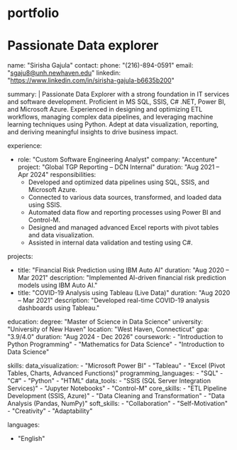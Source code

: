 # portfolio
# Passionate Data explorer


name: "Sirisha Gajula"
contact:
  phone: "(216)-894-0591"
  email: "sgaju8@unh.newhaven.edu"
  linkedin: "https://www.linkedin.com/in/sirisha-gajula-b6635b200"

summary: |
  Passionate Data Explorer with a strong foundation in IT services and software development.
  Proficient in MS SQL, SSIS, C# .NET, Power BI, and Microsoft Azure. Experienced in 
  designing and optimizing ETL workflows, managing complex data pipelines, and leveraging 
  machine learning techniques using Python. Adept at data visualization, reporting, and 
  deriving meaningful insights to drive business impact.

experience:
  - role: "Custom Software Engineering Analyst"
    company: "Accenture"
    project: "Global TGP Reporting – DCN Internal"
    duration: "Aug 2021 – Apr 2024"
    responsibilities:
      - Developed and optimized data pipelines using SQL, SSIS, and Microsoft Azure.
      - Connected to various data sources, transformed, and loaded data using SSIS.
      - Automated data flow and reporting processes using Power BI and Control-M.
      - Designed and managed advanced Excel reports with pivot tables and data visualization.
      - Assisted in internal data validation and testing using C#.

projects:
  - title: "Financial Risk Prediction using IBM Auto AI"
    duration: "Aug 2020 – Mar 2021"
    description: "Implemented AI-driven financial risk prediction models using IBM Auto AI."
  - title: "COVID-19 Analysis using Tableau (Live Data)"
    duration: "Aug 2020 – Mar 2021"
    description: "Developed real-time COVID-19 analysis dashboards using Tableau."

education:
  degree: "Master of Science in Data Science"
  university: "University of New Haven"
  location: "West Haven, Connecticut"
  gpa: "3.9/4.0"
  duration: "Aug 2024 - Dec 2026"
  coursework:
    - "Introduction to Python Programming"
    - "Mathematics for Data Science"
    - "Introduction to Data Science"

skills:
  data_visualization:
    - "Microsoft Power BI"
    - "Tableau"
    - "Excel (Pivot Tables, Charts, Advanced Functions)"
  programming_languages:
    - "SQL"
    - "C#"
    - "Python"
    - "HTML"
  data_tools:
    - "SSIS (SQL Server Integration Services)"
    - "Jupyter Notebooks"
    - "Control-M"
  core_skills:
    - "ETL Pipeline Development (SSIS, Azure)"
    - "Data Cleaning and Transformation"
    - "Data Analysis (Pandas, NumPy)"
  soft_skills:
    - "Collaboration"
    - "Self-Motivation"
    - "Creativity"
    - "Adaptability"

languages:
  - "English"

